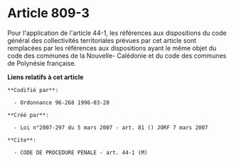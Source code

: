 # Article 809-3

Pour l'application de l'article 44-1, les références aux dispositions du code général des collectivités territoriales prévues
par cet article sont remplacées par les références aux dispositions ayant le même objet du code des communes de la Nouvelle-
Calédonie et du code des communes de Polynésie française.

**Liens relatifs à cet article**

	**Codifié par**:

	  - Ordonnance 96-268 1996-03-28

	**Créé par**:

	  - Loi n°2007-297 du 5 mars 2007 - art. 81 () JORF 7 mars 2007

	**Cite**:

	  - CODE DE PROCEDURE PENALE - art. 44-1 (M)
